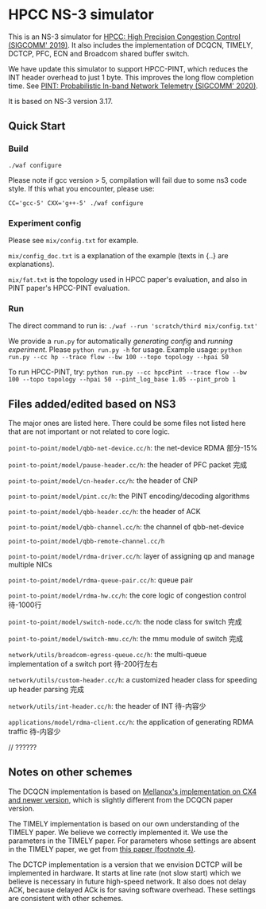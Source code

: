 # HPCC NS-3 simulator
This is an NS-3 simulator for [HPCC: High Precision Congestion Control (SIGCOMM' 2019)](https://rmiao.github.io/publications/hpcc-li.pdf). It also includes the implementation of DCQCN, TIMELY, DCTCP, PFC, ECN and Broadcom shared buffer switch.

We have update this simulator to support HPCC-PINT, which reduces the INT header overhead to just 1 byte. This improves the long flow completion time. See [PINT: Probabilistic In-band Network Telemetry (SIGCOMM' 2020)](https://liyuliang001.github.io/publications/pint.pdf).

It is based on NS-3 version 3.17.

## Quick Start

### Build
`./waf configure`

Please note if gcc version > 5, compilation will fail due to some ns3 code style.  If this what you encounter, please use:

`CC='gcc-5' CXX='g++-5' ./waf configure`

### Experiment config
Please see `mix/config.txt` for example. 

`mix/config_doc.txt` is a explanation of the example (texts in {..} are explanations).

`mix/fat.txt` is the topology used in HPCC paper's evaluation, and also in PINT paper's HPCC-PINT evaluation.

### Run
The direct command to run is:
`./waf --run 'scratch/third mix/config.txt'`

We provide a `run.py` for automatically *generating config* and *running experiment*. Please `python run.py -h` for usage.
Example usage:
`python run.py --cc hp --trace flow --bw 100 --topo topology --hpai 50`

To run HPCC-PINT, try:
`python run.py --cc hpccPint --trace flow --bw 100 --topo topology --hpai 50 --pint_log_base 1.05 --pint_prob 1`

## Files added/edited based on NS3
The major ones are listed here. There could be some files not listed here that are not important or not related to core logic.

`point-to-point/model/qbb-net-device.cc/h`: the net-device RDMA       部分-15%

`point-to-point/model/pause-header.cc/h`: the header of PFC packet    完成

`point-to-point/model/cn-header.cc/h`: the header of CNP            

`point-to-point/model/pint.cc/h`: the PINT encoding/decoding algorithms

`point-to-point/model/qbb-header.cc/h`: the header of ACK

`point-to-point/model/qbb-channel.cc/h`: the channel of qbb-net-device

`point-to-point/model/qbb-remote-channel.cc/h`

`point-to-point/model/rdma-driver.cc/h`: layer of assigning qp and manage multiple NICs

`point-to-point/model/rdma-queue-pair.cc/h`: queue pair

`point-to-point/model/rdma-hw.cc/h`: the core logic of congestion control   待-1000行

`point-to-point/model/switch-node.cc/h`: the node class for switch     完成  

`point-to-point/model/switch-mmu.cc/h`: the mmu module of switch       完成

`network/utils/broadcom-egress-queue.cc/h`: the multi-queue implementation of a switch port     待-200行左右

`network/utils/custom-header.cc/h`: a customized header class for speeding up header parsing  完成

`network/utils/int-header.cc/h`: the header of INT    待-内容少

`applications/model/rdma-client.cc/h`: the application of generating RDMA traffic   待-内容少

//   ??????


## Notes on other schemes
The DCQCN implementation is based on [Mellanox's implementation on CX4 and newer version](https://community.mellanox.com/s/article/dcqcn-parameters), which is slightly different from the DCQCN paper version.

The TIMELY implementation is based on our own understanding of the TIMELY paper. We believe we correctly implemented it. We use the parameters in the TIMELY paper. For parameters whose settings are absent in the TIMELY paper, we get from [this paper (footnote 4)](https://www.microsoft.com/en-us/research/wp-content/uploads/2016/09/ecndelay-conext16.pdf).

The DCTCP implementation is a version that we envision DCTCP will be implemented in hardware. It starts at line rate (not slow start) which we believe is necessary in future high-speed network. It also does not delay ACK, because delayed ACk is for saving software overhead. These settings are consistent with other schemes.